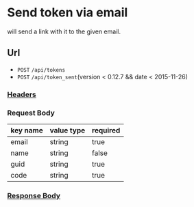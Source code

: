 # Send token via email

will send a link with it to the given email.

## Url

+ `POST` `/api/tokens`
+ `POST` `/api/token_sent`(version < 0.12.7 && date < 2015-11-26)

### [Headers](./Headers.html)

### Request Body

key name | value type | required
--- | --- | ---
email | string | true
name | string | false
guid | string | true
code | string | true

### [Response Body](./Response.html)
